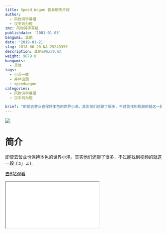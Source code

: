 ```yaml
---
title: Speed Wagon 营业聊天片段
author:
  - 风物诗字幕组
  - 汉中则为橙
zmz: 风物诗字幕组
publishdate: '2001-01-03'
bangumi: 其他
date: '2019-01-21'
slug: 2018-06-20-NA-25249399
description: 其他&#8226;NA
weight: 9879.0
bangumis:
  - 其他
tags:
  - 小沢一敬
  - 井戸田潤
  - speedwagon
categories:
  - 风物诗字幕组
  - 汉中则为橙

brief: "即使去营业也保持本色的世界小泽。其实他们还聊了很多，不过能找到视频的就这一段_(:з」∠)_"
---
```

![](https://i.imgur.com/wBiJ3hT.jpg)
# 简介  
即使去营业也保持本色的世界小泽。其实他们还聊了很多，不过能找到视频的就这一段_(:з」∠)_  

[去B站观看](https://www.bilibili.com/video/av25249399/)
<div class ="resp-container"><iframe class="testiframe" src="//player.bilibili.com/player.html?aid=25249399"", scrolling="no", allowfullscreen="true" > </iframe></div> 
